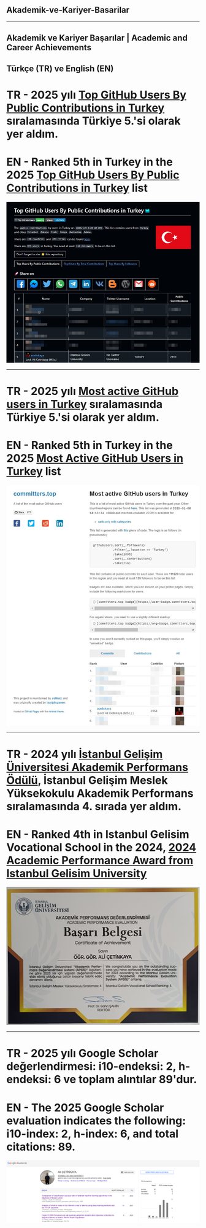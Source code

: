 ## Akademik-ve-Kariyer-Basarilar

---

## Akademik ve Kariyer Başarılar | Academic and Career Achievements

##  Türkçe (TR) ve English (EN)

# TR - 2025 yılı [Top GitHub Users By Public Contributions in Turkey](https://github.com/gayanvoice/top-github-users/blob/main/markdown/public_contributions/turkey.md) sıralamasında Türkiye 5.'si olarak yer aldım.
# EN - Ranked 5th in Turkey in the 2025 [Top GitHub Users By Public Contributions in Turkey](https://github.com/gayanvoice/top-github-users/blob/main/markdown/public_contributions/turkey.md) list      

![alternatif metin](https://github.com/acetinkaya/Akademik-ve-Kariyer-Basarilar/blob/main/GitHubTopUsers.jpeg)

---

# TR - 2025 yılı [Most active GitHub users in Turkey](https://committers.top/turkey ) sıralamasında Türkiye 5.'si olarak yer aldım.
# EN - Ranked 5th in Turkey in the 2025 [Most Active GitHub Users in Turkey](https://committers.top/turkey) list

![alternatif metin](https://github.com/acetinkaya/Akademik-ve-Kariyer-Basarilar/blob/main/MostActiveGithub.jpeg)

---

# TR - 2024 yılı [İstanbul Gelişim Üniversitesi Akademik Performans Ödülü](https://gelisim.edu.tr/tr/gelisim-haber-akademik-performans-odulleri-sahiplerini-buldu-igunun-ilk-5i-aciklandi ), İstanbul Gelişim Meslek Yüksekokulu Akademik Performans sıralamasında 4. sırada yer aldım.
# EN - Ranked 4th in Istanbul Gelisim Vocational School in the 2024, [2024 Academic Performance Award from Istanbul Gelisim University](https://gelisim.edu.tr/en/gelisim-news-academic-performance-awards-found-their-winners-igus-top-5-has-been-announced)

![alternatif metin](https://github.com/acetinkaya/Akademik-ve-Kariyer-Basarilar/blob/main/igu-myo-4.jpeg)

---

# TR - 2025 yılı Google Scholar değerlendirmesi: i10-endeksi: 2, h-endeksi: 6 ve toplam alıntılar	89'dur. 
# EN - The 2025 Google Scholar evaluation indicates the following: i10-index: 2, h-index: 6, and total citations: 89.

![alternatif metin](https://github.com/acetinkaya/Akademik-ve-Kariyer-Basarilar/blob/main/GoogleScholar-AliCetinkaya.png)
